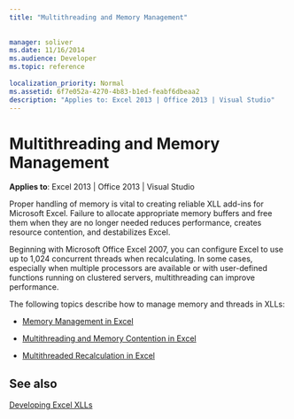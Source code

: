 ```yaml
---
title: "Multithreading and Memory Management"
 
 
manager: soliver
ms.date: 11/16/2014
ms.audience: Developer
ms.topic: reference
 
localization_priority: Normal
ms.assetid: 6f7e052a-4270-4b83-b1ed-feabf6dbeaa2
description: "Applies to: Excel 2013 | Office 2013 | Visual Studio"
---
```


# Multithreading and Memory Management

 **Applies to**: Excel 2013 | Office 2013 | Visual Studio 
  
Proper handling of memory is vital to creating reliable XLL add-ins for Microsoft Excel. Failure to allocate appropriate memory buffers and free them when they are no longer needed reduces performance, creates resource contention, and destabilizes Excel.
  
Beginning with Microsoft Office Excel 2007, you can configure Excel to use up to 1,024 concurrent threads when recalculating. In some cases, especially when multiple processors are available or with user-defined functions running on clustered servers, multithreading can improve performance.
  
The following topics describe how to manage memory and threads in XLLs:
  
- [Memory Management in Excel](memory-management-in-excel.md)
    
- [Multithreading and Memory Contention in Excel](multithreading-and-memory-contention-in-excel.md)
    
- [Multithreaded Recalculation in Excel](multithreaded-recalculation-in-excel.md)
    
## See also



[Developing Excel XLLs](developing-excel-xlls.md)

